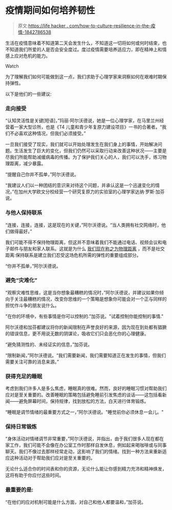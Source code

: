 # 疫情期间如何培养韧性

> 原文:[https://life hacker . com/how-to-culture-resilience-in-the-疫情-1842786538](https://lifehacker.com/how-to-cultivate-resilience-during-the-pandemic-1842786538)

生活在疫情意味着不知道第二天会发生什么，不知道这一切将如何或何时结束，也不知道我们所爱的人是否会安全度过。度过疫情需要培养适应力，即在精神上和情感上应对危机的能力。

Watch

为了理解我们如何可能做到这一点，我们求助于心理学家来洞察如何在艰难时期保持弹性。

以下是他们的一些建议:

### 走向接受

“认知灵活性是关键[短语]，”玛丽·阿尔沃德说，她是一位心理学家，在马里兰州经营着一家大型诊所，也是《T4 儿童和青少年复原力建设项目》一书的合著者。“我们不必喜欢这种情况，但我们必须接受。”

一旦我们接受了现实，我们就可以开始处理发生在我们身上的事情，开始解决问题。生活发生了巨大的变化，但我们仍然可以采取行动来改善这种状况——主要是尽我们所能帮助减缓病毒的传播。为了保护我们关心的人，我们可以洗手，练习物理距离，减少暴露。

“提醒自己你并不孤单，”阿尔沃德说。

“我建议人们以一种团结的意识来对待这个问题，并承认这是一个迅速变化的情况，”在加州大学欧文分校经营一个研究复原力的实验室的心理学家达纳·罗斯·加芬 说。

### 与他人保持联系

“连接，连接，连接，这是现在的关键，”阿尔沃德说。“当人类拥有社交网络时，他们做得最好。”

我们可能不得不保持物理距离，但这并不意味着我们不能通过电话、视频会议和电子邮件与朋友和家人联系。这就是为什么 [我们现在称之为物理距离](https://vitals.lifehacker.com/were-calling-it-physical-distancing-now-1842454451) ，而不是社交距离:保持联系是建立我们忍受这场危机所需的弹性的重要组成部分。

“你并不孤单，”阿尔沃德说。

### 避免“灾难化”

“观察灾难性思维，这是当你想象最糟糕的情况时，”阿尔沃德说，并建议如果你倾向于关注最糟糕的情况，改变你思维的一个策略是想象你可能会对一个正与同样的担忧作斗争的朋友说什么。

"在你的环境中，有些事情是你可以控制的."加芬说。"试着控制你能控制的事情."

阿尔沃德和加芬都建议将你的新闻限制在声誉良好的来源，因为现在到处都有猖獗的错误信息，更不用说无数的阴谋论，吸收它们只会恶化你的心理健康。

“避免猜测性的、未经证实的信息，”加芬说。

“限制新闻，”阿尔沃德说。“我们需要新闻，我们需要知道正在发生的事情，但我们需要关注可靠的消息来源。”

### 获得充足的睡眠

考虑到我们许多人是多么焦虑，睡眠真的很难。然而，良好的睡眠习惯对帮助我们应对是至关重要的。改善睡眠的策略包括避免睡前引发焦虑的谈话——这包括看新闻——避免屏幕时间，保持规律，找到放松的方法，白天进行体育锻炼。

“睡眠是调节情绪的最重要方式之一，”阿尔沃德说。"睡觉前你必须休息一会儿。"

### 保持日常锻炼

“身体活动对情绪调节非常重要，”阿尔沃德说，并指出，由于我们很多人现在都在家工作，我们可能不会像在办公室工作时那样自发休息，例如起来喝咖啡或与同事聊天。我们不像过去那样经常走动，这影响了我们的情绪。找到一种方法来重新适应这种活动对于帮助我们应对是至关重要的。

无论什么适合你的时间表和你的资源，无论什么能让你感到精力充沛和精神焕发，这将有助于你应付这些时间。

### 最重要的是:

“在他们的应对机制可能是什么方面，对自己和他人都要温和，”加芬说。